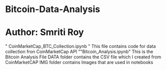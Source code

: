 # Bitcoin-Data-Analysis
# Author: Smriti Roy
" CoinMarketCap_BTC_Collection.ipynb " This file contains code for data collection fron CoinMarketCap API
""Bitcoin_Analysis.ipynb" This is the Bitcoin Analysis File
DATA folder contains the CSV file which I created from CoinMarketCAP
IMG folder contains Images that are used in notebooks
